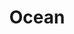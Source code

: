 ---
title: Ocean
tag: [guide, api, ocean, overview]
layout: guide-overview
description: Ocean API provides tidal and current data for major ports and cities around the world.
permalink: /en/docs/api/ocean/
ref: 0-api-ocean
---